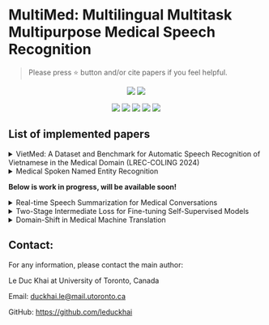 # MultiMed: Multilingual Multitask Multipurpose Medical Speech Recognition

> Please press ⭐ button and/or cite papers if you feel helpful.

<p align="center">
<img src="https://img.shields.io/badge/Last%20updated%20on-21.06.2024-brightgreen?style=for-the-badge">
<img src="https://img.shields.io/badge/Written%20by-Le%20Duc%20Khai-pink?style=for-the-badge"> 
</p>

<p align="center">
<img src="https://img.shields.io/badge/Speech Recognition-white"> 
<img src="https://img.shields.io/badge/Natural Language Processing-white">
<img src="https://img.shields.io/badge/Machine Learning-white">     
<img src="https://img.shields.io/badge/Deep Learning-white">      
<img src="https://img.shields.io/badge/AI for Healthcare-white">
</p>

## List of implemented papers

<details><summary>VietMed: A Dataset and Benchmark for Automatic Speech Recognition of Vietnamese in the Medical Domain (LREC-COLING 2024) </summary><p>

* [Main page](VietMed/README.md)

* **Abstract:**
Due to privacy restrictions, there's a shortage of publicly available speech recognition datasets in the medical domain. In this work, we present VietMed - a Vietnamese speech recognition dataset in the medical domain comprising 16h of labeled medical speech, 1000h of unlabeled medical speech and 1200h of unlabeled general-domain speech. To our best knowledge, VietMed is by far the world's largest public medical speech recognition dataset in 7 aspects: total duration, number of speakers, diseases, recording conditions, speaker roles, unique medical terms and accents. VietMed is also by far the largest public Vietnamese speech dataset in terms of total duration. Additionally, we are the first to present a medical ASR dataset covering all ICD-10 disease groups and all accents within a country. Moreover, we release the first public large-scale pre-trained models for Vietnamese ASR, w2v2-Viet and XLSR-53-Viet, along with the first public large-scale fine-tuned models for medical ASR. Even without any medical data in unsupervised pre-training, our best pre-trained model XLSR-53-Viet generalizes very well to the medical domain by outperforming state-of-the-art XLSR-53, from 51.8% to 29.6% WER on test set (a relative reduction of more than 40%). All code, data and models are made publicly available here: https://github.com/leduckhai/MultiMed
    
* **Citation:**
Please cite this paper https://arxiv.org/abs/2404.05659

``` bibtex
@inproceedings{le2024vietmed,
  title={VietMed: A Dataset and Benchmark for Automatic Speech Recognition of Vietnamese in the Medical Domain},
  author={Le-Duc, Khai},
  booktitle={Proceedings of the 2024 Joint International Conference on Computational Linguistics, Language Resources and Evaluation (LREC-COLING 2024)},
  pages={17365--17370},
  year={2024}
}
```
</p></details>

<details><summary>Medical Spoken Named Entity Recognition </summary><p>
    
* [Main page](VietMed-NER/README.md)

* **Abstract:**
Spoken Named Entity Recognition (NER) aims to extracting named entities from speech and categorizing them into types like person, location, organization, etc. In this work, we present VietMed-NER - the first spoken NER dataset in the medical domain. To our best knowledge, our real-world dataset is the largest spoken NER dataset in the world in terms of the number of entity types, featuring 18 distinct types. Secondly, we present baseline results using various state-of-the-art pre-trained models: encoder-only and sequence-to-sequence. We found that pre-trained multilingual models XLM-R outperformed all monolingual models on both reference text and ASR output. Also in general, encoders perform better than sequence-to-sequence models for the NER task. By simply translating, the transcript is applicable not just to Vietnamese but to other languages as well. All code, data and models are made publicly available here: https://github.com/leduckhai/MultiMed

* **Citation:**
Please cite this paper https://arxiv.org/abs/2406.13337

``` bibtex
@misc{leduc2024medical,
      title={Medical Spoken Named Entity Recognition}, 
      author={Khai Le-Duc},
      year={2024},
      eprint={2406.13337},
      archivePrefix={arXiv},
}
```
</p></details>

**Below is work in progress, will be available soon!**

<details><summary>Real-time Speech Summarization for Medical Conversations</summary><p>
Due to the double-blind review at Interspeech 2024, request of data and models will be processed after paper notification.
</p></details>

<details><summary>Two-Stage Intermediate Loss for Fine-tuning Self-Supervised Models</summary><p>
Due to the double-blind review, request of implementation and models will be processed after paper notification.
</p></details>

<details><summary>Domain-Shift in Medical Machine Translation</summary><p>
Due to the double-blind review, request of implementation and models will be processed after paper notification.
</p></details>

## Contact:

For any information, please contact the main author:

Le Duc Khai at University of Toronto, Canada

Email: duckhai.le@mail.utoronto.ca

GitHub: https://github.com/leduckhai
